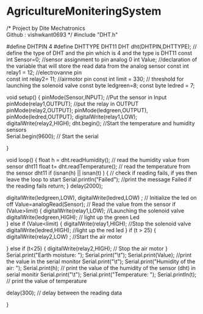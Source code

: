 # AgricultureMoniteringSystem

/*
Project by Dite Mechatronics  
Github : vishwkant0693 
*/
#include "DHT.h"

#define DHTPIN 4
#define DHTTYPE DHT11
DHT dht(DHTPIN,DHTTYPE); // define the type of DHT and the pin which is 4 and the type is DHT11
const int Sensor=0; //sensor assignment to pin analog 0
int Value; //declaration of the variable that will store the read data from the analog sensor 
const int relay1 = 12; //electrovanne pin  
const int relay2= 11;  //airmotor pin 
const int limit = 330;  // threshold for launching the solenoid valve
const byte ledgreen=8; 
const byte ledred = 7; 
 

void setup() {
 pinMode(Sensor,INPUT); //Put the sensor in Input  
 pinMode(relay1,OUTPUT); //put the relay in OUTPUT
 pinMode(relay2,OUTPUT); 
 pinMode(ledgreen,OUTPUT), pinMode(ledred,OUTPUT); 
 digitalWrite(relay1,LOW); 
 digitalWrite(relay2,HIGH);
 dht.begin();  //Start the temperature and humidity sensors  
 Serial.begin(9600); // Start the serial  


}

void loop() {
  float h = dht.readHumidity(); //  read the humidity value from sensor dht11
   float t= dht.readTemperature();  // read the temperature from the sensor dht11
   if (isnan(h) || isnan(t) ) {   // check if reading fails, if yes then leave the loop to start
    Serial.println("Failed");  //print the message Failed if the reading fails 
    return; 
   }
  delay(2000);  
   
  digitalWrite(ledgreen,LOW), digitalWrite(ledred,LOW) ;  // Initialize the led on off 
  Value=analogRead(Sensor); // Read the value from the sensor 
  if (Value>limit) {
    digitalWrite(relay1,LOW); //Launching the solenoid valve 
    digitalWrite(ledgreen,HIGH); // light up the green Led  
  }
  else if (Value<limit) {
    digitalWrite(relay1,HIGH); //Stop the solenoid valve 
    digitalWrite(ledred,HIGH);  //light up the red led 
  }
  if (t > 25) {
    digitalWrite(relay2,LOW) ; //Start the air motor 

  }
  else if (t<25) {
    digitalWrite(relay2,HIGH); // Stop the air motor 
  }
  Serial.print("Earth moisture:  "); 
  Serial.print("\t");
  Serial.print(Value); //print the value in the serial monitor 
  Serial.print("\t");
  Serial.print("Humidity of the air: "); 
  Serial.print(h);   // print the value of the humidity  of the sensor (dht)  in serial monitir 
  Serial.print("\t"); 
  Serial.print("Temperature: "); 
  Serial.println(t);   // print the value of temperature 
  
  delay(300); // delay between the reading data 

}

